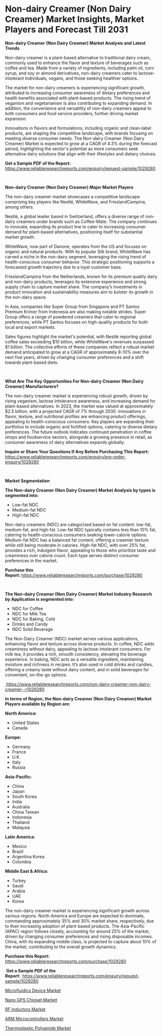 <p><h1>Non-dairy Creamer (Non Dairy Creamer) Market Insights, Market Players and Forecast Till 2031</h1></p><p><strong>Non-dairy Creamer (Non Dairy Creamer) Market Analysis and Latest Trends</strong></p>
<p><p>Non-dairy creamer is a plant-based alternative to traditional dairy cream, commonly used to enhance the flavor and texture of beverages such as coffee and tea. Made from a variety of ingredients, including palm oil, corn syrup, and soy or almond derivatives, non-dairy creamers cater to lactose-intolerant individuals, vegans, and those seeking healthier options.</p><p>The market for non-dairy creamers is experiencing significant growth, attributed to increasing consumer awareness of dietary preferences and health benefits associated with plant-based products. The rising trend of veganism and vegetarianism is also contributing to expanding demand. In addition, the convenience and versatility of non-dairy creamers appeal to both consumers and food service providers, further driving market expansion. </p><p>Innovations in flavors and formulations, including organic and clean-label products, are shaping the competitive landscape, with brands focusing on meeting diverse consumer needs. The Non-dairy Creamer (Non Dairy Creamer) Market is expected to grow at a CAGR of 4.3% during the forecast period, highlighting the sector's potential as more consumers seek alternative dairy solutions that align with their lifestyles and dietary choices.</p></p>
<p><strong>Get a Sample PDF of the Report:&nbsp;</strong> <a href="https://www.reliableresearchreports.com/enquiry/request-sample/1029280?utm_campaign=83&utm_medium=2&utm_source=Github&utm_content=ia&utm_term=25122024&utm_id=non-dairy-creamer-non-dairy-creamer">https://www.reliableresearchreports.com/enquiry/request-sample/1029280</a></p>
<p>&nbsp;</p>
<p><strong>Non-dairy Creamer (Non Dairy Creamer) Major Market Players</strong></p>
<p><p>The non-dairy creamer market showcases a competitive landscape comprising key players like Nestlé, WhiteWave, and FrieslandCampina, among others. </p><p>Nestlé, a global leader based in Switzerland, offers a diverse range of non-dairy creamers under brands such as Coffee-Mate. The company continues to innovate, expanding its product line to cater to increasing consumer demand for plant-based alternatives, positioning itself for substantial market growth.</p><p>WhiteWave, now part of Danone, operates from the US and focuses on organic and natural products. With its popular Silk brand, WhiteWave has carved a niche in the non-dairy segment, leveraging the rising trend of health-conscious consumer behavior. This strategic positioning supports a forecasted growth trajectory due to a loyal customer base.</p><p>FrieslandCampina from the Netherlands, known for its premium quality dairy and non-dairy products, leverages its extensive experience and strong supply chain to capture market share. The company’s investments in product innovation and sustainability measures aim to bolster its growth in the non-dairy space.</p><p>In Asia, companies like Super Group from Singapore and PT Santos Premium Krimer from Indonesia are also making notable strides. Super Group offers a range of powdered creamers that cater to regional preferences, while PT Santos focuses on high-quality products for both local and export markets.</p><p>Sales figures highlight the market's potential, with Nestlé reporting global coffee sales exceeding $10 billion, while WhiteWave's revenues surpassed $1 billion. The collective efforts of these companies reflect a robust market demand anticipated to grow at a CAGR of approximately 8-10% over the next five years, driven by changing consumer preferences and a shift towards plant-based diets.</p></p>
<p>&nbsp;</p>
<p><strong>What Are The Key Opportunities For Non-dairy Creamer (Non Dairy Creamer) Manufacturers?</strong></p>
<p><p>The non-dairy creamer market is experiencing robust growth, driven by rising veganism, lactose intolerance awareness, and increasing demand for plant-based alternatives. In 2023, the market was valued at approximately $2.5 billion, with a projected CAGR of 7% through 2030. Innovations in flavor, texture, and nutritional profiles are enhancing product offerings, appealing to health-conscious consumers. Key players are expanding their portfolios to include organic and fortified options, catering to diverse dietary preferences. The future outlook indicates continued penetration in coffee shops and foodservice sectors, alongside a growing presence in retail, as consumer awareness of dairy alternatives expands globally.</p></p>
<p><strong>Inquire or Share Your Questions If Any Before Purchasing This Report:</strong> <a href="https://www.reliableresearchreports.com/enquiry/pre-order-enquiry/1029280?utm_campaign=83&utm_medium=2&utm_source=Github&utm_content=ia&utm_term=25122024&utm_id=non-dairy-creamer-non-dairy-creamer">https://www.reliableresearchreports.com/enquiry/pre-order-enquiry/1029280</a></p>
<p>&nbsp;</p>
<p><strong>Market Segmentation</strong></p>
<p><strong>The Non-dairy Creamer (Non Dairy Creamer) Market Analysis by types is segmented into:</strong></p>
<p><ul><li>Low-fat NDC</li><li>Medium-fat NDC</li><li>High-fat NDC</li></ul></p>
<p><p>Non-dairy creamers (NDC) are categorized based on fat content: low-fat, medium-fat, and high-fat. Low-fat NDC typically contains less than 10% fat, catering to health-conscious consumers seeking lower-calorie options. Medium-fat NDC has a balanced fat content, offering a creamier texture while still being moderate in calories. High-fat NDC, with over 25% fat, provides a rich, indulgent flavor, appealing to those who prioritize taste and creaminess over calorie count. Each type serves distinct consumer preferences in the market.</p></p>
<p><strong>Purchase this Report:&nbsp;</strong><a href="https://www.reliableresearchreports.com/purchase/1029280?utm_campaign=83&utm_medium=2&utm_source=Github&utm_content=ia&utm_term=25122024&utm_id=non-dairy-creamer-non-dairy-creamer">https://www.reliableresearchreports.com/purchase/1029280</a></p>
<p>&nbsp;</p>
<p><strong>The Non-dairy Creamer (Non Dairy Creamer) Market Industry Research by Application is segmented into:</strong></p>
<p><ul><li>NDC for Coffee</li><li>NDC for Milk Tea</li><li>NDC for Baking, Cold</li><li>Drinks and Candy</li><li>NDC Solid Beverage</li></ul></p>
<p><p>The Non-Dairy Creamer (NDC) market serves various applications, enhancing flavor and texture across diverse products. In coffee, NDC adds creaminess without dairy, appealing to lactose-intolerant consumers. For milk tea, it provides a rich, smooth consistency, elevating the beverage experience. In baking, NDC acts as a versatile ingredient, maintaining moisture and richness in recipes. It’s also used in cold drinks and candies, offering a creamy taste without dairy content, and in solid beverages for convenient, on-the-go options.</p></p>
<p><a href="https://www.reliableresearchreports.com/non-dairy-creamer-non-dairy-creamer--r1029280?utm_campaign=83&utm_medium=2&utm_source=Github&utm_content=ia&utm_term=25122024&utm_id=non-dairy-creamer-non-dairy-creamer">&nbsp;https://www.reliableresearchreports.com/non-dairy-creamer-non-dairy-creamer--r1029280</a></p>
<p><strong>In terms of Region, the Non-dairy Creamer (Non Dairy Creamer) Market Players available by Region are:</strong></p>
<p>
    <p> <strong> North America: </strong>
        <ul>
            <li>United States</li>
            <li>Canada</li>
        </ul>
        </p> 
    <p> <strong> Europe: </strong>
        <ul>
            <li>Germany</li>
            <li>France</li>
            <li>U.K.</li>
            <li>Italy</li>
            <li>Russia</li>
        </ul>
        </p> 
    <p> <strong> Asia-Pacific: </strong>
        <ul>
            <li>China</li>
            <li>Japan</li>
            <li>South Korea</li>
            <li>India</li>
            <li>Australia</li>
            <li>China Taiwan</li>
            <li>Indonesia</li>
            <li>Thailand</li>
            <li>Malaysia</li>
        </ul>
        </p> 
    <p> <strong> Latin America: </strong>
        <ul>
            <li>Mexico</li>
            <li>Brazil</li>
            <li>Argentina Korea</li>
            <li>Colombia</li>
        </ul>
        </p> 
    <p> <strong> Middle East & Africa: </strong>
        <ul>
            <li>Turkey</li>
            <li>Saudi</li>
            <li>Arabia</li>
            <li>UAE</li>
            <li>Korea</li>
        </ul>
    </p>
    </p>
<p><p>The non-dairy creamer market is experiencing significant growth across various regions. North America and Europe are expected to dominate, commanding approximately 35% and 30% market share, respectively, due to their increasing adoption of plant-based products. The Asia-Pacific (APAC) region follows closely, accounting for around 25% of the market, driven by changing consumer preferences and rising disposable incomes. China, with its expanding middle class, is projected to capture about 10% of the market, contributing to the overall growth dynamics.</p></p>
<p><strong>Purchase this Report: </strong><a href="https://www.reliableresearchreports.com/purchase/1029280?utm_campaign=83&utm_medium=2&utm_source=Github&utm_content=ia&utm_term=25122024&utm_id=non-dairy-creamer-non-dairy-creamer">https://www.reliableresearchreports.com/purchase/1029280</a></p>
<p>&nbsp;<strong>Get a Sample PDF of the Report:&nbsp;&nbsp;</strong><a href="https://www.reliableresearchreports.com/enquiry/request-sample/1029280?utm_campaign=83&utm_medium=2&utm_source=Github&utm_content=ia&utm_term=25122024&utm_id=non-dairy-creamer-non-dairy-creamer">https://www.reliableresearchreports.com/enquiry/request-sample/1029280</a></p>
<p><strong></strong></p>
<p><p><a href="https://github.com/jeastefanowicz7816/Market-Research-Report-List-1/blob/main/microfluidics-device-market.md?utm_campaign=83&utm_medium=2&utm_source=Github&utm_content=ia&utm_term=25122024&utm_id=non-dairy-creamer-non-dairy-creamer">Microfluidics Device Market</a></p><p><a href="https://github.com/tambraunrue691969/Market-Research-Report-List-1/blob/main/nano-gps-chipset-market.md?utm_campaign=83&utm_medium=2&utm_source=Github&utm_content=ia&utm_term=25122024&utm_id=non-dairy-creamer-non-dairy-creamer">Nano GPS Chipset Market</a></p><p><a href="https://www.linkedin.com/pulse/rf-inductors-market-research-future-outlook-forecasted-ta5qe?utm_campaign=83&utm_medium=2&utm_source=Github&utm_content=ia&utm_term=25122024&utm_id=non-dairy-creamer-non-dairy-creamer">RF Inductors Market</a></p><p><a href="https://www.linkedin.com/pulse/why-arm-microcontrollers-market-set-116-growth-2031-top-69vle?utm_campaign=83&utm_medium=2&utm_source=Github&utm_content=ia&utm_term=25122024&utm_id=non-dairy-creamer-non-dairy-creamer">ARM Microcontrollers Market</a></p><p><a href="https://www.linkedin.com/pulse/insightful-thermoplastic-polyamide-market-report-swot-analysis-n8o5e?utm_campaign=83&utm_medium=2&utm_source=Github&utm_content=ia&utm_term=25122024&utm_id=non-dairy-creamer-non-dairy-creamer">Thermoplastic Polyamide Market</a></p></p>